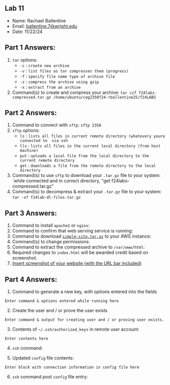 ## Lab 11

- Name: Rachael Ballentine
- Email: ballentine.7@wright.edu
- Date: 11/22/24

## Part 1 Answers:

1. `tar` options:
   - `-c` : `create new archive`
   - `-v` : `list files as tar compresses them (progress)`
   - `-f` : `specify file name type of archive file`
   - `-z` : `compress the archive using gzip`
   - `-x` : `extract from an archive`
2. Command(s) to create and compress your archive: 
`tar czf f24labs-compressed.tar.gz /home/ubuntu/ceg2350f24-rballentine25/f24LABS`

## Part 2 Answers:

1. Command to connect with `sftp`: `sftp 2350`
2. `sftp` options:
   - `ls` : `lists all files in current remote directory (whatevery youre connected to 
via ssh`
   - `lls` : `lists all files in the current local directory (from host machine)`
   - `put` : `uploads a local file from the local directory to the current remote directory`
   - `get` : `downloads a file from the remote directory to the local directory`
3. Command(s) to use `sftp` to download your `.tar.gz` file to your system:
 `while connected and in correct directory, "get f24labs-compressed.tar.gz"
4. Command(s) to decompress & extract your `.tar.gz` file to your system: 
 `tar -xf f24lab-dl-files.tar.gz` 

## Part 3 Answers:

1. Command to install `apache2` or `nginx`:
2. Command to confirm that web serving service is running:
3. Command to download [`simple-site.tar.gz`](simple-site.tar.gz) to your AWS instance:
4. Command(s) to change permissions: 
5. Command to extract the compressed archive to `/var/www/html`:
6. Required changes to `index.html` will be awarded credit based on screenshot.
7. [Insert screenshot of your website (with the URL bar included)]()

## Part 4 Answers:

1. Command to generate a new key, with options entered into the fields 
```
Enter command & options entered while running here
```

2. Create the user and / or prove the user exists
```
Enter command & output for creating user and / or proving user exists.
```

3. Contents of `~/.ssh/authorized_keys` in remote user account:
```
Enter contents here
```

4. `ssh` command:

5. Updated `config` file contents:
```
Enter block with connection information in config file here
```

6. `ssh` command post `config` file entry:
